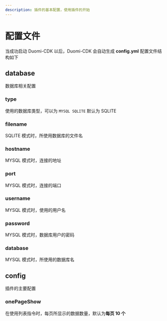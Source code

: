 ```yaml
---
description: 插件的基本配置，使用插件的开始
---
```


# 配置文件

当成功启动 Duomi-CDK 以后，Duomi-CDK 会自动生成 **config.yml** 配置文件结构如下

## database

数据库相关配置

### type

使用的数据库类型，可以为 `MYSQL SQLITE` 默认为 SQLITE

### filename

SQLITE 模式时，所使用数据库的文件名

### hostname

MYSQL 模式时，连接的地址

### port

MYSQL 模式时，连接的端口

### username

MYSQL 模式时，使用的用户名

### password

MYSQL 模式时，数据库用户的密码

### database

MYSQL 模式时，所使用的数据库名

## config

插件的主要配置

### onePageShow

在使用列表指令时，每页所显示的数据数量，默认为**每页 10 个**
